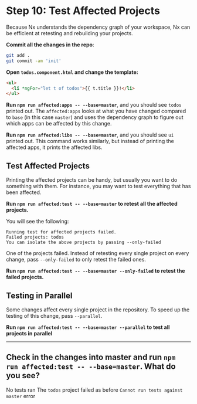 # Step 10: Test Affected Projects

Because Nx understands the dependency graph of your workspace, Nx can be efficient at retesting and rebuilding your projects.

**Commit all the changes in the repo**:

```bash
git add .
git commit -am 'init'
```

**Open `todos.component.html` and change the template:**

```html
<ul>
  <li *ngFor="let t of todos">{{ t.title }}!</li>
</ul>
```

**Run `npm run affected:apps -- --base=master`**, and you should see `todos` printed out. The `affected:apps` looks at what you have changed compared to `base` (in this case `master`) and uses the dependency graph to figure out which apps can be affected by this change.

**Run `npm run affected:libs -- --base=master`**, and you should see `ui` printed out. This command works similarly, but instead of printing the affected apps, it prints the affected libs.

## Test Affected Projects

Printing the affected projects can be handy, but usually you want to do something with them. For instance, you may want to test everything that has been affected.

**Run `npm run affected:test -- --base=master` to retest all the affected projects.**

You will see the following:

```
Running test for affected projects failed.
Failed projects: todos
You can isolate the above projects by passing --only-failed
```

One of the projects failed. Instead of retesting every single project on every change, pass `--only-failed` to only retest the failed ones.

**Run `npm run affected:test -- --base=master --only-failed` to retest the failed projects.**

## Testing in Parallel

Some changes affect every single project in the repository. To speed up the testing of this change, pass `--parallel`.

**Run `npm run affected:test -- --base=master --parallel` to test all projects in parallel**

---

## Check in the changes into master and run `npm run affected:test -- --base=master`. What do you see?

No tests ran
The `todos` project failed as before
`Cannot run tests against master` error
